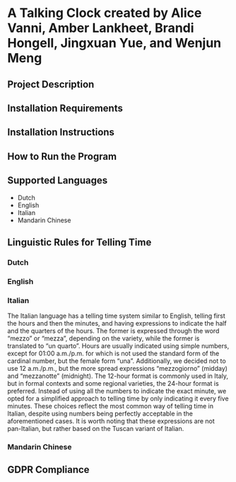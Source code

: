 # A Talking Clock created by Alice Vanni, Amber Lankheet, Brandi Hongell, Jingxuan Yue, and Wenjun Meng

## Project Description

## Installation Requirements

## Installation Instructions

## How to Run the Program

## Supported Languages
- Dutch
- English
- Italian
- Mandarin Chinese

## Linguistic Rules for Telling Time
### Dutch

### English

### Italian
The Italian language has a telling time system similar to English, telling first the hours and then the minutes, and having expressions to indicate the half and the quarters of the hours. The former is expressed through the word “mezzo” or “mezza”, depending on the variety, while the former is translated to “un quarto”. Hours are usually indicated using simple numbers, except for 01:00 a.m./p.m. for which is not used the standard form of the cardinal number, but the female form “una”. Additionally, we decided not to use 12 a.m./p.m., but the more spread expressions  “mezzogiorno” (midday) and “mezzanotte” (midnight).
The 12-hour format is commonly used in Italy, but in formal contexts and some regional varieties, the 24-hour format is preferred.
Instead of using all the numbers to indicate the exact minute, we opted for a simplified approach to telling time by only indicating it every five minutes.
These choices reflect the most common way of telling time in Italian, despite using numbers being perfectly acceptable in the aforementioned cases. It is worth noting that these expressions are not pan-Italian, but rather based on the Tuscan variant of Italian.

### Mandarin Chinese

## GDPR Compliance
